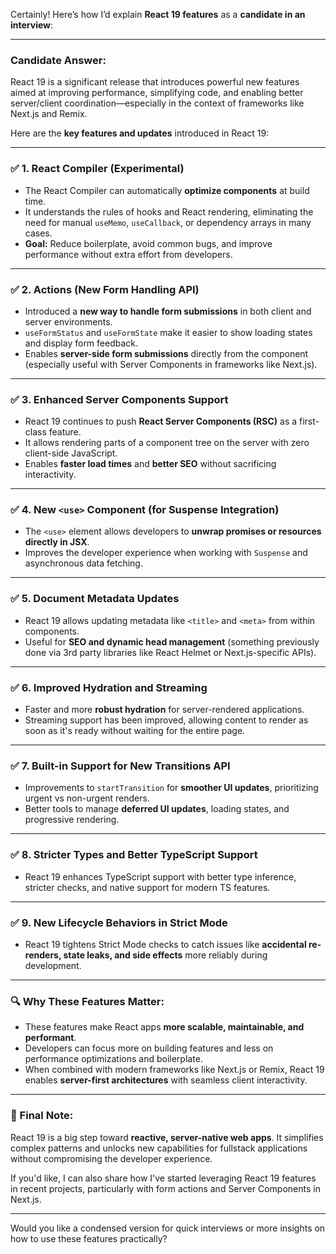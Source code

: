 Certainly! Here’s how I’d explain **React 19 features** as a **candidate in an interview**:

---

### **Candidate Answer:**

React 19 is a significant release that introduces powerful new features aimed at improving performance, simplifying code, and enabling better server/client coordination—especially in the context of frameworks like Next.js and Remix.

Here are the **key features and updates** introduced in React 19:

---

### ✅ **1. React Compiler (Experimental)**
- The React Compiler can automatically **optimize components** at build time.
- It understands the rules of hooks and React rendering, eliminating the need for manual `useMemo`, `useCallback`, or dependency arrays in many cases.
- **Goal:** Reduce boilerplate, avoid common bugs, and improve performance without extra effort from developers.

---

### ✅ **2. Actions (New Form Handling API)**
- Introduced a **new way to handle form submissions** in both client and server environments.
- `useFormStatus` and `useFormState` make it easier to show loading states and display form feedback.
- Enables **server-side form submissions** directly from the component (especially useful with Server Components in frameworks like Next.js).

---

### ✅ **3. Enhanced Server Components Support**
- React 19 continues to push **React Server Components (RSC)** as a first-class feature.
- It allows rendering parts of a component tree on the server with zero client-side JavaScript.
- Enables **faster load times** and **better SEO** without sacrificing interactivity.

---

### ✅ **4. New `<use>` Component (for Suspense Integration)**
- The `<use>` element allows developers to **unwrap promises or resources directly in JSX**.
- Improves the developer experience when working with `Suspense` and asynchronous data fetching.

---

### ✅ **5. Document Metadata Updates**
- React 19 allows updating metadata like `<title>` and `<meta>` from within components.
- Useful for **SEO and dynamic head management** (something previously done via 3rd party libraries like React Helmet or Next.js-specific APIs).

---

### ✅ **6. Improved Hydration and Streaming**
- Faster and more **robust hydration** for server-rendered applications.
- Streaming support has been improved, allowing content to render as soon as it's ready without waiting for the entire page.

---

### ✅ **7. Built-in Support for New Transitions API**
- Improvements to `startTransition` for **smoother UI updates**, prioritizing urgent vs non-urgent renders.
- Better tools to manage **deferred UI updates**, loading states, and progressive rendering.

---

### ✅ **8. Stricter Types and Better TypeScript Support**
- React 19 enhances TypeScript support with better type inference, stricter checks, and native support for modern TS features.

---

### ✅ **9. New Lifecycle Behaviors in Strict Mode**
- React 19 tightens Strict Mode checks to catch issues like **accidental re-renders, state leaks, and side effects** more reliably during development.

---

### 🔍 Why These Features Matter:

- These features make React apps **more scalable, maintainable, and performant**.
- Developers can focus more on building features and less on performance optimizations and boilerplate.
- When combined with modern frameworks like Next.js or Remix, React 19 enables **server-first architectures** with seamless client interactivity.

---

### 💬 Final Note:

React 19 is a big step toward **reactive, server-native web apps**. It simplifies complex patterns and unlocks new capabilities for fullstack applications without compromising the developer experience.

If you'd like, I can also share how I've started leveraging React 19 features in recent projects, particularly with form actions and Server Components in Next.js.

--- 

Would you like a condensed version for quick interviews or more insights on how to use these features practically?
